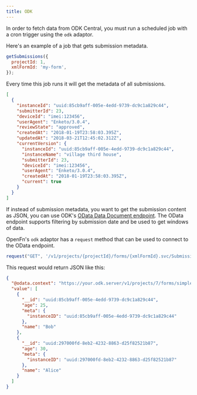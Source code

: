 ```yaml
---
title: ODK
---
```


In order to fetch data from ODK Central, you must run a scheduled job with a cron trigger using the `odk` adaptor.

Here's an example of a job that gets submission metadata.

```js
getSubmissions({
  projectId: 1,
  xmlFormId: 'my-form',
});
```

Every time this job runs it will get the metadata of all submissions.

```json
[
  {
    "instanceId": "uuid:85cb9aff-005e-4edd-9739-dc9c1a829c44",
    "submitterId": 23,
    "deviceId": "imei:123456",
    "userAgent": "Enketo/3.0.4",
    "reviewState": "approved",
    "createdAt": "2018-01-19T23:58:03.395Z",
    "updatedAt": "2018-03-21T12:45:02.312Z",
    "currentVersion": {
      "instanceId": "uuid:85cb9aff-005e-4edd-9739-dc9c1a829c44",
      "instanceName": "village third house",
      "submitterId": 23,
      "deviceId": "imei:123456",
      "userAgent": "Enketo/3.0.4",
      "createdAt": "2018-01-19T23:58:03.395Z",
      "current": true
    }
  }
]
```

If instead of submission metadata, you want to get the submission content as JSON, you can use ODK's [OData Data Document endpoint](https://docs.getodk.org/central-api-odata-endpoints/#data-document). The OData endpoint supports filtering by submission date and be used to get windows of data.

OpenFn's `odk` adaptor has a `request` method that can be used to connect to the OData endpoint. 

```js
request("GET", '/v1/projects/{projectId}/forms/{xmlFormId}.svc/Submissions');
```

This request would return JSON like this:

```json
{
  "@odata.context": "https://your.odk.server/v1/projects/7/forms/simple.svc/$metadata#Submissions",
  "value": [
    {
      "__id": "uuid:85cb9aff-005e-4edd-9739-dc9c1a829c44",
      "age": 25,
      "meta": {
        "instanceID": "uuid:85cb9aff-005e-4edd-9739-dc9c1a829c44"
      },
      "name": "Bob"
    },
    {
      "__id": "uuid:297000fd-8eb2-4232-8863-d25f82521b87",
      "age": 30,
      "meta": {
        "instanceID": "uuid:297000fd-8eb2-4232-8863-d25f82521b87"
      },
      "name": "Alice"
    }
  ]
}
